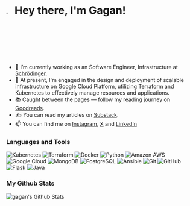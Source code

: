 # <img src="https://raw.githubusercontent.com/aemmadi/aemmadi/master/wave.gif" width="3%"> Hey there, I'm Gagan!

- 🔭 I’m currently working as an Software Engineer, Infrastructure at [Schrödinger](https://schrodinger.com).
- 🌱 At present, I'm engaged in the design and deployment of scalable infrastructure on Google Cloud Platform, utilizing Terraform and Kubernetes to effectively manage resources and applications.
- 📚 Caught between the pages — follow my reading journey on [Goodreads](https://www.goodreads.com/user/show/177871383-gagan-talreja).
- ✍️ You can read my articles on [Substack](https://gagantalreja.substack.com/).
- 📫 You can find me on [Instagram](https://www.instagram.com/gagantalreja/), [X](https://twitter.com/gagan_talreja) and [LinkedIn](https://www.linkedin.com/in/gagantalreja/)

### Languages and Tools

![Kubernetes](https://img.shields.io/badge/-k8s-black?style=flat-square&logo=kubernetes)
![Terraform](https://img.shields.io/badge/-Terraform-black?style=flat-square&logo=terraform)
![Docker](https://img.shields.io/badge/-Docker-black?style=flat-square&logo=docker)
![Python](https://img.shields.io/badge/-Python-black?style=flat-square&logo=Python)
![Amazon AWS](https://img.shields.io/badge/Amazon%20AWS-232F3E?style=flat-square&logo=amazon-aws)
![Google Cloud](https://img.shields.io/badge/Google%20Cloud-black?style=flat-square&logo=google-cloud)
![MongoDB](https://img.shields.io/badge/-MongoDB-black?style=flat-square&logo=mongodb)
![PostgreSQL](https://img.shields.io/badge/-PostgreSQL-336791?style=flat-square&logo=postgresql)
![Ansible](https://img.shields.io/badge/-Ansible-black?style=flat-square&logo=ansible)
![Git](https://img.shields.io/badge/-Git-black?style=flat-square&logo=git)
![GitHub](https://img.shields.io/badge/-GitHub-181717?style=flat-square&logo=github)
![Flask](https://img.shields.io/badge/-Flask-blue?style=flat-square&logo=flask)
![Java](https://img.shields.io/badge/-java-E34A86?style=flat-square&logo=java)



### My Github Stats

<p align = "center">
  <img align="left" alt="gagan's Github Stats" src="https://github-readme-stats.vercel.app/api?username=gagantalreja&theme=tokyonight&show_icons=true&hide_border=true&count_private=true" />
</p>


